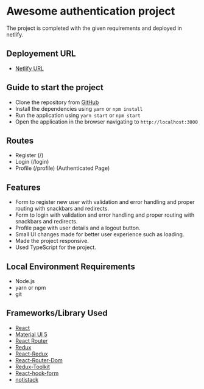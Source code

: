 # Awesome authentication project

The project is completed with the given requirements and deployed in netlify.

## Deployement URL

- [Netlify URL](https://glittering-lebkuchen-4de34e.netlify.app/)

## Guide to start the project

- Clone the repository from [GitHub](https://github.com/sushanshakya77/okhatiexercise.git)
- Install the dependencies using `yarn` or `npm install`
- Run the application using `yarn start` or `npm start`
- Open the application in the browser navigating to `http://localhost:3000`

## Routes

- Register (/)
- Login (/login)
- Profile (/profile) (Authenticated Page)

## Features

- Form to register new user with validation and error handling and proper routing with snackbars and redirects.
- Form to login with validation and error handling and proper routing with snackbars and redirects.
- Profile page with user details and a logout button.
- Small UI changes made for better user experience such as loading.
- Made the project responsive.
- Used TypeScript for the project.

## Local Environment Requirements

- Node.js
- yarn or npm
- git

## Frameworks/Library Used

- [React](https://reactjs.org/)
- [Material UI 5](https://mui.com/)
- [React Router](https://reactrouter.com/)
- [Redux](https://redux.js.org/)
- [React-Redux](https://react-redux.js.org/)
- [React-Router-Dom](https://react-router-dom.js.org/)
- [Redux-Toolkit](https://redux-toolkit.js.org/)
- [React-hook-form](https://react-hook-form.com/)
- [notistack](https://notistack.com/examples)

